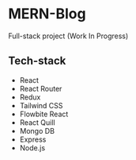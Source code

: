 # MERN-Blog

Full-stack project (Work In Progress)

## Tech-stack

- React
- React Router
- Redux
- Tailwind CSS
- Flowbite React
- React Quill
- Mongo DB
- Express
- Node.js
